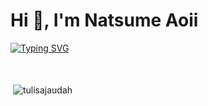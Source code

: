 <h1>Hi 👋, I'm Natsume Aoii</h1>

<div align="left">
  <a href="https://git.io/typing-svg"><img src="https://readme-typing-svg.vercel.app?font=calibri&weight=500&pause=1000&vCenter=true&random=false&width=380&height=70&lines=You+can+call+me+Natsu;Currently+i+learning+LUA+language" alt="Typing SVG" /></a>
</div>


<br>
<br>

<p>&nbsp;<img align="center" src="https://github-readme-stats.vercel.app/api?username=tulisajaudah&show_icons=true&locale=en" alt="tulisajaudah" /></p>

